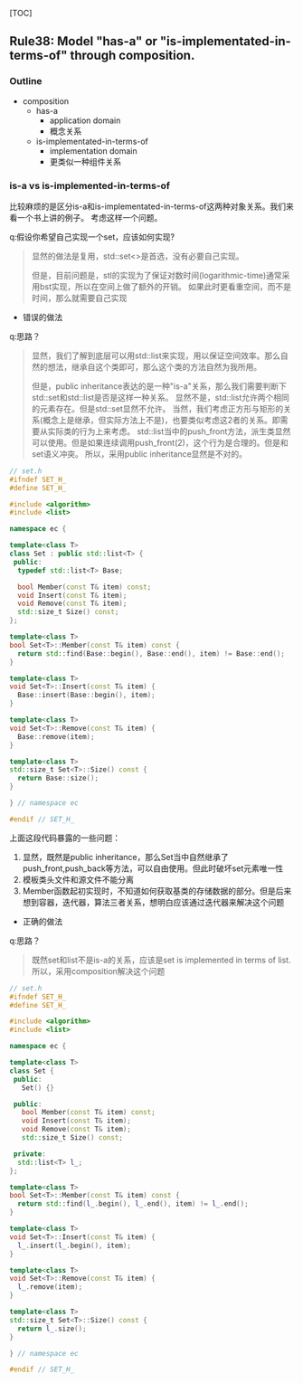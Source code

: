 [TOC]
## Rule38: Model "has-a" or "is-implementated-in-terms-of" through composition.

### Outline

- composition
    - has-a
        - application domain
        - 概念关系
    - is-implementated-in-terms-of
        - implementation domain
        - 更类似一种组件关系

### is-a vs is-implemented-in-terms-of

比较麻烦的是区分is-a和is-implementated-in-terms-of这两种对象关系。我们来看一个书上讲的例子。
考虑这样一个问题。

q:假设你希望自己实现一个set，应该如何实现?
>显然的做法是复用，std::set<>是首选，没有必要自己实现。
>
>但是，目前问题是，stl的实现为了保证对数时间(logarithmic-time)通常采用bst实现，所以在空间上做了额外的开销。
如果此时更看重空间，而不是时间，那么就需要自己实现

- 错误的做法

q:思路？
>显然，我们了解到底层可以用std::list来实现，用以保证空间效率。那么自然的想法，继承自这个类即可，那么这个类的方法自然为我所用。
>
>但是，public inheritance表达的是一种"is-a"关系，那么我们需要判断下std::set和std::list是否是这样一种关系。
显然不是，std::list允许两个相同的元素存在。但是std::set显然不允许。
当然，我们考虑正方形与矩形的关系(概念上是继承，但实际方法上不是)，也要类似考虑这2者的关系。即需要从实际类的行为上来考虑。
std::list当中的push_front方法，派生类显然可以使用。但是如果连续调用push_front(2)，这个行为是合理的。但是和set语义冲突。
所以，采用public inheritance显然是不对的。

```cpp
// set.h
#ifndef SET_H_
#define SET_H_

#include <algorithm>
#include <list>

namespace ec {

template<class T>
class Set : public std::list<T> {
 public:
  typedef std::list<T> Base;

  bool Member(const T& item) const;
  void Insert(const T& item);
  void Remove(const T& item);
  std::size_t Size() const;
};

template<class T>
bool Set<T>::Member(const T& item) const {
  return std::find(Base::begin(), Base::end(), item) != Base::end();
}

template<class T>
void Set<T>::Insert(const T& item) {
  Base::insert(Base::begin(), item);
}

template<class T>
void Set<T>::Remove(const T& item) {
  Base::remove(item);
}

template<class T>
std::size_t Set<T>::Size() const {
  return Base::size();
}

} // namespace ec

#endif // SET_H_
```

上面这段代码暴露的一些问题：
1. 显然，既然是public inheritance，那么Set当中自然继承了push_front,push_back等方法，可以自由使用。但此时破坏set元素唯一性
2. 模板类头文件和源文件不能分离
3. Member函数起初实现时，不知道如何获取基类的存储数据的部分。但是后来想到容器，迭代器，算法三者关系，想明白应该通过迭代器来解决这个问题

- 正确的做法

q:思路？
>既然set和list不是is-a的关系，应该是set is implemented in terms of list.
所以，采用composition解决这个问题

```cpp
// set.h
#ifndef SET_H_
#define SET_H_

#include <algorithm>
#include <list>

namespace ec {

template<class T>
class Set {
 public:
   Set() {}

 public:
   bool Member(const T& item) const;
   void Insert(const T& item);
   void Remove(const T& item);
   std::size_t Size() const;

 private:
  std::list<T> l_;
};

template<class T>
bool Set<T>::Member(const T& item) const {
  return std::find(l_.begin(), l_.end(), item) != l_.end();
}

template<class T>
void Set<T>::Insert(const T& item) {
  l_.insert(l_.begin(), item);
}

template<class T>
void Set<T>::Remove(const T& item) {
  l_.remove(item);
}

template<class T>
std::size_t Set<T>::Size() const {
  return l_.size();
}

} // namespace ec

#endif // SET_H_
```